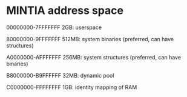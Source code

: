 # MINTIA address space

00000000-7FFFFFFF   2GB: userspace

80000000-9FFFFFFF 512MB: system binaries (preferred, can have structures)

A0000000-AFFFFFFF 256MB: system structures (preferred, can have binaries)

B8000000-B9FFFFFF  32MB: dynamic pool

C0000000-FFFFFFFF   1GB: identity mapping of RAM